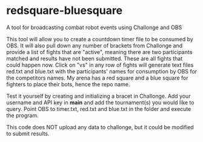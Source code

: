 # redsquare-bluesquare
A tool for broadcasting combat robot events using Challonge and OBS

This tool will allow you to create a countdown timer file to be consumed by OBS. It will also pull down any number of brackets from Challonge and provide a list of fights that are "active", meaning there are two participants matched and results have not been submitted. These are all fights that could happen now. Click on "vs" in any row of fights will generate text files red.txt and blue.txt with the participants' names for consumption by OBS for the competitors names. My arena has a red square and a blue square for fighters to place their bots, hence the repo name.

Test it yourself by creating and initializing a bracet in Challonge. Add your username and API key in __main__ and add the tournament(s) you would like to query. Point OBS to timer.txt, red.txt and blue.txt in the folder and execute the program.

This code does NOT upload any data to challonge, but it could be modified to submit results. 
